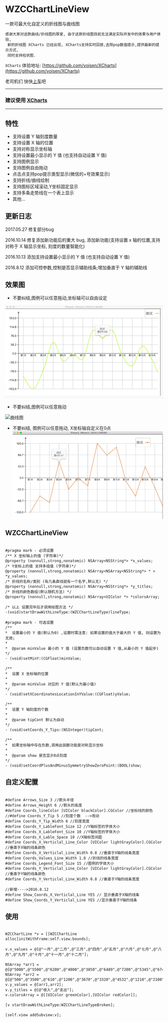# WZCChartLineView
一款可最大化自定义的折线图与曲线图

	感谢大家对这款曲线/折线图的厚爱, 由于这款折线图目前无法满足实际开发中的效果与用户体验,
	 新的折线图 XCharts 已经出现, XCharts支持实时回放,去除pop数值提示,提供最新的提示方式,
	 同时支持柱状图.
`XCharts` 体验地址: [https://github.com/voisen/XCharts](https://github.com/voisen/XCharts)  
		
老司机们 快快[上车](https://github.com/voisen/XCharts)吧

-----

### 建议使用 [XCharts](https://github.com/voisen/XCharts)

-----

##  特性

* 支持设置 Y 轴刻度数量
* 支持设置 X 轴的位置
* 支持对称显示坐标轴
* 支持设置最小显示的 Y 值 (也支持自动设置 Y 值)
* 支持图例显示
* 支持图例自由拖动
* 点击点支持pop提示类型显示(微信的+号效果显示)
* 支持折线/曲线绘制
* 支持图标区域滚动,Y坐标固定显示
* 支持多条走势线在一个表上显示
* 其他...

## 更新日志

2017.05.27 修复部分bug

2016.10.14 修复添加新功能后的重大 bug, 添加新功能(支持设置 x 轴的位置,支持对称于 X 轴显示坐标, 刻度的数量智能化)

2016.10.13 添加支持设置最小显示的 Y 值 (也支持自动设置 Y 值)

2016.8.12 添加可控参数,控制是否显示辅助线条;增加垂直于 Y 轴的辅助线

## 效果图

* 不要纠结,图例可以任意拖动,坐标轴可以自由设定

![折线图](001.png)

* 不要纠结,图例可以任意拖动

![曲线图](002.png)

* 不要纠结, 图例可以任意拖动, X坐标轴自定义在0点
![曲线图](003.png)


## WZCChartLineView

~~~~objc

#pragma mark - 必须设置
/** X 坐标轴上的值 (字符串)*/
@property (nonnull,strong,nonatomic) NSArray<NSString*> *x_values;
/* Y坐标上的值 支持多组值 (字符串)*/
@property (nonnull,strong,nonatomic) NSArray<NSArray<NSString*> * > *y_values;
/* 折线的名称/类别 (有几条直线就有一个名字,默认无) */
@property (nonnull,strong,nonatomic) NSArray<NSString*> *y_titles;
/* 折线的颜色数组(默认随机方法) */
@property (nonnull,strong,nonatomic) NSArray<UIColor *> *colorsArray;

/* 以上 设置完毕后才调用绘图方法 */
-(void)startDrawWithLineType:(WZCChartLineType)lineType;

#pragma mark - 可选设置
/**
*  设置最小的 Y 值(默认为0) ,设置时需注意: 如果设置的值大于最大的 Y 值, 则设置为无效;
*
*  @param minValue 最小的 Y 值 (设置负数可以自动设置 Y 值,从最小的 Y 值起步)
*/
- (void)setMinY:(CGFloat)minValue;

/**
*  设置 X 坐标轴的位置
*
*  @param minValue 对应的 Y 值(默认为最小值)
*/
- (void)setXCoordinatesLocationInYValue:(CGFloat)yValue;

/**
*  设置 Y 轴刻度的个数
*
*  @param tipCont 默认为自动
*/
- (void)setCoords_Y_Tips:(NSInteger)tipCont;

/**
*  如果坐标轴中存在负数,调用此函数功能是对称显示坐标
*
*  @param show 是否显示0点刻度
*/
- (void)setCoordPlusAndMinusSymmetryShowZeroPoint:(BOOL)show;

~~~~

## 自定义配置

~~~~objc

#define Arrows_Size 3 //箭头半径
#define Arrows_Height 6 //箭头的高度
#define Coords_lineColor [UIColor blackColor].CGColor //坐标线的颜色
//#define Coords_Y_Tip 5 //刻度个数  -->改动
#define Coords_Y_Tip_Width 6 //刻度宽度
#define Coords_Y_LableFont_Size 12 //Y轴标签的字体大小
#define Coords_X_LableFont_Size 10 //Y轴标签的字体大小
#define Coords_X_Lable_Space 10 //X轴标签间距
#define Coords_X_Verticlal_Line_Color [UIColor lightGrayColor].CGColor //垂直于X轴的线条颜色
#define Coords_X_Verticlal_Line_Width 0.8 //垂直于X轴的线条宽度
#define Coords_Values_Line_Width 1.8 //折线的线条宽度
#define Coords_Legend_Font_Size 15 //图例的字体大小
#define Coords_Y_Verticlal_Line_Color [UIColor lightGrayColor].CGColor //垂直于Y轴的线条颜色
#define Coords_Y_Verticlal_Line_Width 0.8 //垂直于Y轴的线条宽度

//新增---->2016.8.12
#define Show_Coords_X_Verticlal_Line YES // 显示垂直于X轴的线条
#define Show_Coords_Y_Verticlal_Line YES //显示垂直于Y轴的线条

~~~~
 
## 使用

~~~~objc

WZCChartLine *v = [[WZCChartLine alloc]initWithFrame:self.view.bounds];

v.x_values = @[@"一月",@"二月",@"三月",@"四月",@"五月",@"六月",@"七月",@"八月",@"九月",@"十月",@"十一月",@"十二月"];

NSArray *arr1 = @[@"5000",@"5500",@"6200",@"4000",@"3850",@"6489",@"7200",@"5345",@"6740",@"4980",@"4600",@"5390"];
NSArray *arr2 = @[@"500",@"3500",@"610",@"1200",@"3670",@"3320",@"4532",@"1210",@"2100",@"992",@"667",@"873"];
v.y_values = @[arr1,arr2];
v.y_titles = @[@"收入",@"支出"];
v.colorsArray = @[[UIColor greenColor],[UIColor redColor]];

[v startDrawWithLineType:WZCChartLineTypeBroken];

[self.view addSubview:v];

~~~~



